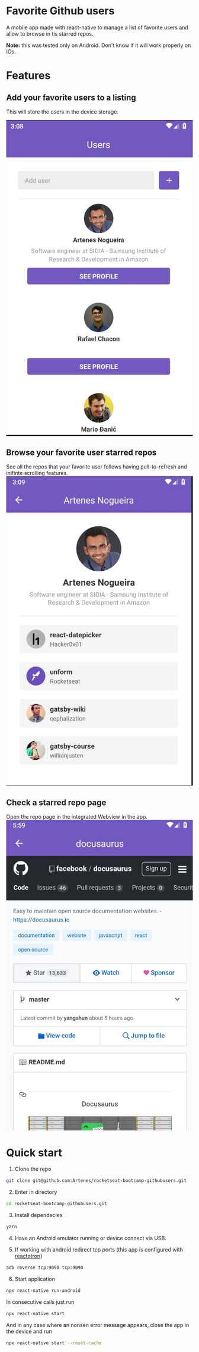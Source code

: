 # Favorite Github users

A mobile app made with react-native to manage a list of favorite users and allow to browse in tis starred repos.

**Note:** this was tested only on Android. Don't know if it will work properly on IOs.

# Features

## Add your favorite users to a listing
This will store the users in the device storage.

![Users](images/users.jpg)

## Browse your favorite user starred repos
See all the repos that your favorite user follows having pull-to-refresh and inifinte scrolling features.
![Profile](images/profile.jpg)

## Check a starred repo page
Open the repo page in the integrated Webview in the app.
![Repo](images/repo.jpg)

# Quick start

1. Clone the repo
````sh
git clone git@github.com:Artenes/rocketseat-bootcamp-githubusers.git
````

2. Enter in directory
````sh
cd rocketseat-bootcamp-githubusers.git
````

3. Install dependecies
````sh
yarn
````

4. Have an Android emulator running or device connect via USB.

5. If working with android redirect tcp ports (this app is configured with [reactotron](https://github.com/infinitered/reactotron))
````sh
adb reverse tcp:9090 tcp:9090
````

6. Start application
````sh
npx react-native run-android
````

In consecutive calls just run
````sh
npx react-native start
````

And in any case where an nonsen error message appears, close the app in the device and run
````sh
npx react-native start --reset-cache
````
